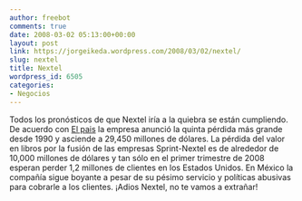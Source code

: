 ```yaml
---
author: freebot
comments: true
date: 2008-03-02 05:13:00+00:00
layout: post
link: https://jorgeikeda.wordpress.com/2008/03/02/nextel/
slug: nextel
title: Nextel
wordpress_id: 6505
categories:
- Negocios
---
```


Todos los pronósticos de que Nextel iría a la quiebra se están cumpliendo. De acuerdo con [El pais](http://www.elpais.com/articulo/empresas/Sprint-Nextel/tiene/problemas/elpepueconeg/20080302elpnegemp_9/Tes) la empresa anunció la quinta  pérdida más grande desde 1990 y asciende a 29,450 millones de dólares. La pérdida del valor en libros por la fusión de las empresas Sprint-Nextel es de alrededor de 10,000 millones de dólares y tan sólo en el primer trimestre de 2008 esperan perder 1,2 millones de clientes en los Estados Unidos.
En México la compañía sigue boyante a pesar de su pésimo servicio y políticas abusivas para cobrarle a los clientes. ¡Adios Nextel, no te vamos a extrañar!
